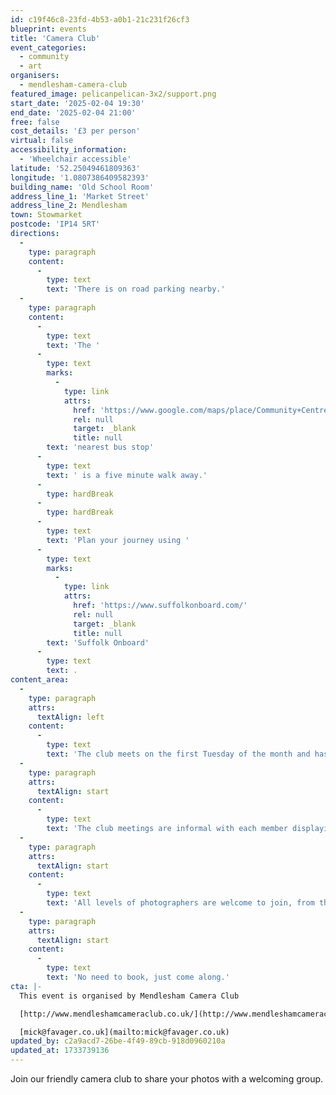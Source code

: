 ```yaml
---
id: c19f46c8-23fd-4b53-a0b1-21c231f26cf3
blueprint: events
title: 'Camera Club'
event_categories:
  - community
  - art
organisers:
  - mendlesham-camera-club
featured_image: pelicanpelican-3x2/support.png
start_date: '2025-02-04 19:30'
end_date: '2025-02-04 21:00'
free: false
cost_details: '£3 per person'
virtual: false
accessibility_information:
  - 'Wheelchair accessible'
latitude: '52.25049461809363'
longitude: '1.0807386409582393'
building_name: 'Old School Room'
address_line_1: 'Market Street'
address_line_2: Mendlesham
town: Stowmarket
postcode: 'IP14 5RT'
directions:
  -
    type: paragraph
    content:
      -
        type: text
        text: 'There is on road parking nearby.'
  -
    type: paragraph
    content:
      -
        type: text
        text: 'The '
      -
        type: text
        marks:
          -
            type: link
            attrs:
              href: 'https://www.google.com/maps/place/Community+Centre/@52.248203,1.0765559,17z/data=!4m14!1m7!3m6!1s0x47d9bd4efe841e07:0xcc457f1f40ab49b2!2sMendlesham+Community+Centre!8m2!3d52.248203!4d1.0791308!16s%2Fg%2F11h7z11b7_!3m5!1s0x47d9bc732295f729:0x28dec3f4f648e22e!8m2!3d52.248783!4d1.079833!16s%2Fg%2F1q67rmt4b?entry=ttu&g_ep=EgoyMDI0MTIwNC4wIKXMDSoASAFQAw%3D%3D'
              rel: null
              target: _blank
              title: null
        text: 'nearest bus stop'
      -
        type: text
        text: ' is a five minute walk away.'
      -
        type: hardBreak
      -
        type: hardBreak
      -
        type: text
        text: 'Plan your journey using '
      -
        type: text
        marks:
          -
            type: link
            attrs:
              href: 'https://www.suffolkonboard.com/'
              rel: null
              target: _blank
              title: null
        text: 'Suffolk Onboard'
      -
        type: text
        text: .
content_area:
  -
    type: paragraph
    attrs:
      textAlign: left
    content:
      -
        type: text
        text: 'The club meets on the first Tuesday of the month and has a varied itinery throughout the year guaranteed to inspire photographers of any level and experience.'
  -
    type: paragraph
    attrs:
      textAlign: start
    content:
      -
        type: text
        text: 'The club meetings are informal with each member displaying their photographs based on a monthly theme, followed by a short tuition session led by one of the members. The subjects chosen for the tuition are usually decided by the group, typically arising out of questions raised during meetings.'
  -
    type: paragraph
    attrs:
      textAlign: start
    content:
      -
        type: text
        text: 'All levels of photographers are welcome to join, from the absolute beginner to the expert. Help and guidance is always available to develop your technique and improve your photographs.'
  -
    type: paragraph
    attrs:
      textAlign: start
    content:
      -
        type: text
        text: 'No need to book, just come along.'
cta: |-
  This event is organised by Mendlesham Camera Club

  [http://www.mendleshamcameraclub.co.uk/](http://www.mendleshamcameraclub.co.uk/)

  [mick@favager.co.uk](mailto:mick@favager.co.uk)
updated_by: c2a9acd7-26be-4f49-89cb-918d0960210a
updated_at: 1733739136
---
```

Join our friendly camera club to share your photos with a welcoming group.